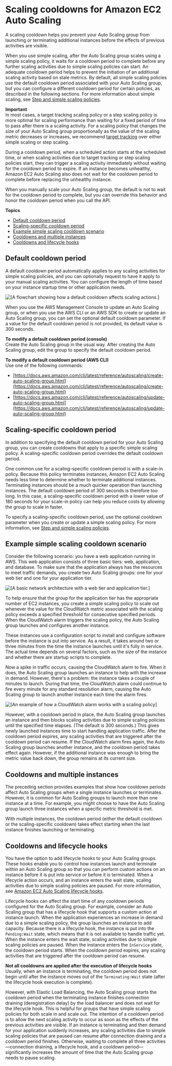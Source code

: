 # Scaling cooldowns for Amazon EC2 Auto Scaling<a name="Cooldown"></a>

A scaling cooldown helps you prevent your Auto Scaling group from launching or terminating additional instances before the effects of previous activities are visible\.

When you use simple scaling, after the Auto Scaling group scales using a simple scaling policy, it waits for a cooldown period to complete before any further scaling activities due to simple scaling policies can start\. An adequate cooldown period helps to prevent the initiation of an additional scaling activity based on stale metrics\. By default, all simple scaling policies use the default cooldown period associated with your Auto Scaling group, but you can configure a different cooldown period for certain policies, as described in the following sections\. For more information about simple scaling, see [Step and simple scaling policies](as-scaling-simple-step.md)\. 

**Important**  
In most cases, a target tracking scaling policy or a step scaling policy is more optimal for scaling performance than waiting for a fixed period of time to pass after there is a scaling activity\. For a scaling policy that changes the size of your Auto Scaling group proportionally as the value of the scaling metric decreases or increases, we recommend [target tracking](as-scaling-target-tracking.md) over either simple scaling or step scaling\.

During a cooldown period, when a scheduled action starts at the scheduled time, or when scaling activities due to target tracking or step scaling policies start, they can trigger a scaling activity immediately without waiting for the cooldown period to expire\. If an instance becomes unhealthy, Amazon EC2 Auto Scaling also does not wait for the cooldown period to complete before replacing the unhealthy instance\.

When you manually scale your Auto Scaling group, the default is not to wait for the cooldown period to complete, but you can override this behavior and honor the cooldown period when you call the API\. 

**Topics**
+ [Default cooldown period](#cooldown-default)
+ [Scaling\-specific cooldown period](#cooldowns-scaling-specific)
+ [Example simple scaling cooldown scenario](#cooldown-example)
+ [Cooldowns and multiple instances](#cooldowns-multiple-instances)
+ [Cooldowns and lifecycle hooks](#cooldowns-lifecycle-hooks)

## Default cooldown period<a name="cooldown-default"></a>

A default cooldown period automatically applies to any scaling activities for simple scaling policies, and you can optionally request to have it apply to your manual scaling activities\. You can configure the length of time based on your instance startup time or other application needs\.

![\[A flowchart showing how a default cooldown affects scaling actions.\]](http://docs.aws.amazon.com/autoscaling/ec2/userguide/images/cooldowns-default-diagram.png)

When you use the AWS Management Console to update an Auto Scaling group, or when you use the AWS CLI or an AWS SDK to create or update an Auto Scaling group, you can set the optional default cooldown parameter\. If a value for the default cooldown period is not provided, its default value is 300 seconds\. 

**To modify a default cooldown period \(console\)**  
Create the Auto Scaling group in the usual way\. After creating the Auto Scaling group, edit the group to specify the default cooldown period\. 

**To modify a default cooldown period \(AWS CLI\)**  
Use one of the following commands:
+ [https://docs.aws.amazon.com/cli/latest/reference/autoscaling/create-auto-scaling-group.html](https://docs.aws.amazon.com/cli/latest/reference/autoscaling/create-auto-scaling-group.html)
+ [https://docs.aws.amazon.com/cli/latest/reference/autoscaling/update-auto-scaling-group.html](https://docs.aws.amazon.com/cli/latest/reference/autoscaling/update-auto-scaling-group.html)

## Scaling\-specific cooldown period<a name="cooldowns-scaling-specific"></a>

In addition to specifying the default cooldown period for your Auto Scaling group, you can create cooldowns that apply to a specific simple scaling policy\. A scaling\-specific cooldown period overrides the default cooldown period\.

One common use for a scaling\-specific cooldown period is with a scale\-in policy\. Because this policy terminates instances, Amazon EC2 Auto Scaling needs less time to determine whether to terminate additional instances\. Terminating instances should be a much quicker operation than launching instances\. The default cooldown period of 300 seconds is therefore too long\. In this case, a scaling\-specific cooldown period with a lower value of 180 seconds for your scale\-in policy can help you reduce costs by allowing the group to scale in faster\. 

To specify a scaling\-specific cooldown period, use the optional cooldown parameter when you create or update a simple scaling policy\. For more information, see [Step and simple scaling policies](as-scaling-simple-step.md)\. 

## Example simple scaling cooldown scenario<a name="cooldown-example"></a>

Consider the following scenario: you have a web application running in AWS\. This web application consists of three basic tiers: web, application, and database\. To make sure that the application always has the resources to meet traffic demands, you create two Auto Scaling groups: one for your web tier and one for your application tier\.

![\[A basic network architecture with a web tier and application tier.\]](http://docs.aws.amazon.com/autoscaling/ec2/userguide/images/cooldown-example-start-diagram.png)

To help ensure that the group for the application tier has the appropriate number of EC2 instances, you create a simple scaling policy to scale out whenever the value for the CloudWatch metric associated with the scaling policy exceeds a specified threshold for consecutive specified periods\. When the CloudWatch alarm triggers the scaling policy, the Auto Scaling group launches and configures another instance\.

These instances use a configuration script to install and configure software before the instance is put into service\. As a result, it takes around two or three minutes from the time the instance launches until it's fully in service\. The actual time depends on several factors, such as the size of the instance and whether there are startup scripts to complete\.

Now a spike in traffic occurs, causing the CloudWatch alarm to fire\. When it does, the Auto Scaling group launches an instance to help with the increase in demand\. However, there's a problem: the instance takes a couple of minutes to launch\. During that time, the CloudWatch alarm could continue to fire every minute for any standard resolution alarm, causing the Auto Scaling group to launch another instance each time the alarm fires\.

![\[An example of how a CloudWatch alarm works with a scaling policy\]](http://docs.aws.amazon.com/autoscaling/ec2/userguide/images/cooldowns-example-scaling-policy-diagram.png)

However, with a cooldown period in place, the Auto Scaling group launches an instance and then blocks scaling activities due to simple scaling policies until the specified time elapses\. \(The default is 300 seconds\.\) This gives newly launched instances time to start handling application traffic\. After the cooldown period expires, any scaling activities that are triggered after the cooldown period can resume\. If the CloudWatch alarm fires again, the Auto Scaling group launches another instance, and the cooldown period takes effect again\. However, if the additional instance was enough to bring the metric value back down, the group remains at its current size\.

## Cooldowns and multiple instances<a name="cooldowns-multiple-instances"></a>

The preceding section provides examples that show how cooldown periods affect Auto Scaling groups when a single instance launches or terminates\. However, it is common for Auto Scaling groups to launch more than one instance at a time\. For example, you might choose to have the Auto Scaling group launch three instances when a specific metric threshold is met\.

With multiple instances, the cooldown period \(either the default cooldown or the scaling\-specific cooldown\) takes effect starting when the last instance finishes launching or terminating\.

## Cooldowns and lifecycle hooks<a name="cooldowns-lifecycle-hooks"></a>

You have the option to add lifecycle hooks to your Auto Scaling groups\. These hooks enable you to control how instances launch and terminate within an Auto Scaling group so that you can perform custom actions on an instance before it is put into service or before it is terminated\. When a lifecycle action occurs, and an instance enters the wait state, scaling activities due to simple scaling policies are paused\. For more information, see [Amazon EC2 Auto Scaling lifecycle hooks](lifecycle-hooks.md)\.

Lifecycle hooks can affect the start time of any cooldown periods configured for the Auto Scaling group\. For example, consider an Auto Scaling group that has a lifecycle hook that supports a custom action at instance launch\. When the application experiences an increase in demand due to a simple scaling policy, the group launches an instance to add capacity\. Because there is a lifecycle hook, the instance is put into the `Pending:Wait` state, which means that it is not available to handle traffic yet\. When the instance enters the wait state, scaling activities due to simple scaling policies are paused\. When the instance enters the `InService` state, the cooldown period starts\. When the cooldown period expires, any scaling activities that are triggered after the cooldown period can resume\.

**Not all cooldowns are applied after the execution of lifecycle hooks**  
Usually, when an instance is terminating, the cooldown period does not begin until after the instance moves out of the `Terminating:Wait` state \(after the lifecycle hook execution is complete\)\. 

However, with Elastic Load Balancing, the Auto Scaling group starts the cooldown period when the terminating instance finishes connection draining \(deregistration delay\) by the load balancer and does not wait for the lifecycle hook\. This is helpful for groups that have simple scaling policies for both scale in and scale out\. The intention of a cooldown period is to allow the next scaling activity to occur as soon as the effects of the previous activities are visible\. If an instance is terminating and then demand for your application suddenly increases, any scaling activities due to simple scaling policies that are paused can resume after connection draining and a cooldown period finishes\. Otherwise, waiting to complete all three activities—connection draining, a lifecycle hook, and a cooldown period— significantly increases the amount of time that the Auto Scaling group needs to pause scaling\.